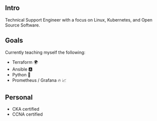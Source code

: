 ## Intro
Technical Support Engineer with a focus on Linux, Kubernetes, and Open Source Software. 

## Goals
Currently teaching myself the following:

- Terraform 🌍
- Ansible 🅰️
- Python 🐍
- Prometheus / Grafana 🔥 📈

## Personal
- CKA certified
- CCNA certified
